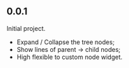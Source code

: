 ## 0.0.1

Initial project.

- Expand / Collapse the tree nodes;
- Show lines of parent -> child nodes;
- High flexible to custom node widget.
